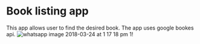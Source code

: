 # Book listing app
This app allows user to find the desired book. The app uses google bookes api.
![whatsapp image 2018-03-24 at 1 17 18 pm 1](https://user-images.githubusercontent.com/32263097/39461958-e7e5a200-4d2b-11e8-981f-0a32e151d172.jpeg)!

